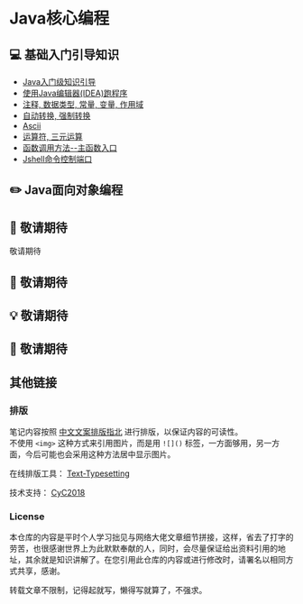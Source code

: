 Java核心编程
=====
## :computer: 基础入门引导知识 
- [Java入门级知识引导](https://github.com/KissMyLady/Java/blob/master/Note/a_base_getone.md)    
- [使用Java编辑器(IDEA)跑程序](https://github.com/KissMyLady/Java/blob/master/Note/a_base_idea.md)  
- [注释, 数据类型, 常量, 变量, 作用域](https://github.com/KissMyLady/Java/blob/master/Note/a_base_variable.md)  
- [自动转换, 强制转换](https://github.com/KissMyLady/Java/blob/master/Note/a_base_change.md)    
- [Ascii](https://github.com/KissMyLady/Java/blob/master/Note/a_base_ascii.md)  
- [运算符, 三元运算](https://github.com/KissMyLady/Java/blob/master/Note/a_base_math.md)    
- [函数调用方法--主函数入口](https://github.com/KissMyLady/Java/blob/master/Note/a_base_methdo.md)  
- [Jshell命令控制端口](https://github.com/KissMyLady/Java/blob/master/Note/a_base_jshell.md)  

## :pencil2: Java面向对象编程  

## :floppy_disk: 敬请期待
敬请期待

## :wrench:  敬请期待

## :bulb: 敬请期待 

## :watermelon: 敬请期待

## 其他链接   

### 排版    

笔记内容按照 [中文文案排版指北](https://github.com/sparanoid/chinese-copywriting-guidelines) 进行排版，以保证内容的可读性。  
不使用 `<img>` 这种方式来引用图片，而是用 `![]()` 标签，一方面够用，另一方面，今后可能也会采用这种方法居中显示图片。  

在线排版工具： [Text-Typesetting](https://github.com/CyC2018/Text-Typesetting)  

技术支持： [CyC2018](https://github.com/CyC2018/Text-Typesetting)  

### License  
本仓库的内容是平时个人学习拙见与网络大佬文章细节拼接，这样，省去了打字的劳苦，也很感谢世界上为此默默奉献的人，同时，会尽量保证给出资料引用的地址，其余就是知识讲解了。在您引用此仓库的内容或进行修改时，请署名以相同方式共享，感谢。  

转载文章不限制，记得起就写，懒得写就算了，不强求。  

